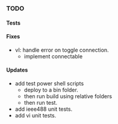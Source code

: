 ### TODO

#### Tests


#### Fixes
* vI: handle error on toggle connection. 
	* implement connectable

#### Updates
* add test power shell scripts
	* deploy to a bin folder.
	* then run build using relative folders
	* then run test.
* add ieee488 unit tests.
* add vi unit tests.

	
	

	
